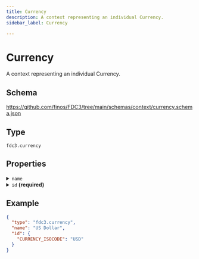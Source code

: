 ```yaml
---
title: Currency
description: A context representing an individual Currency.
sidebar_label: Currency

---
```


# Currency

A context representing an individual Currency.

## Schema

<https://github.com/finos/FDC3/tree/main/schemas/context/currency.schema.json>

## Type

`fdc3.currency`

## Properties

<details>
  <summary><code>name</code></summary>

**type**: `string`

The name of the currency for display purposes

</details>

<details>
  <summary><code>id</code> <strong>(required)</strong></summary>

**type**: `object`

**Subproperties:**

<details>
  <summary><code>CURRENCY_ISOCODE</code></summary>

**type**: `string`

The `CURRENCY_ISOCODE` should conform to 3 character alphabetic codes defined in [ISO 4217](https://www.iso.org/iso-4217-currency-codes.html)

</details>

</details>

## Example

```json
{
  "type": "fdc3.currency",
  "name": "US Dollar",
  "id": {
    "CURRENCY_ISOCODE": "USD"
  }
}
```

